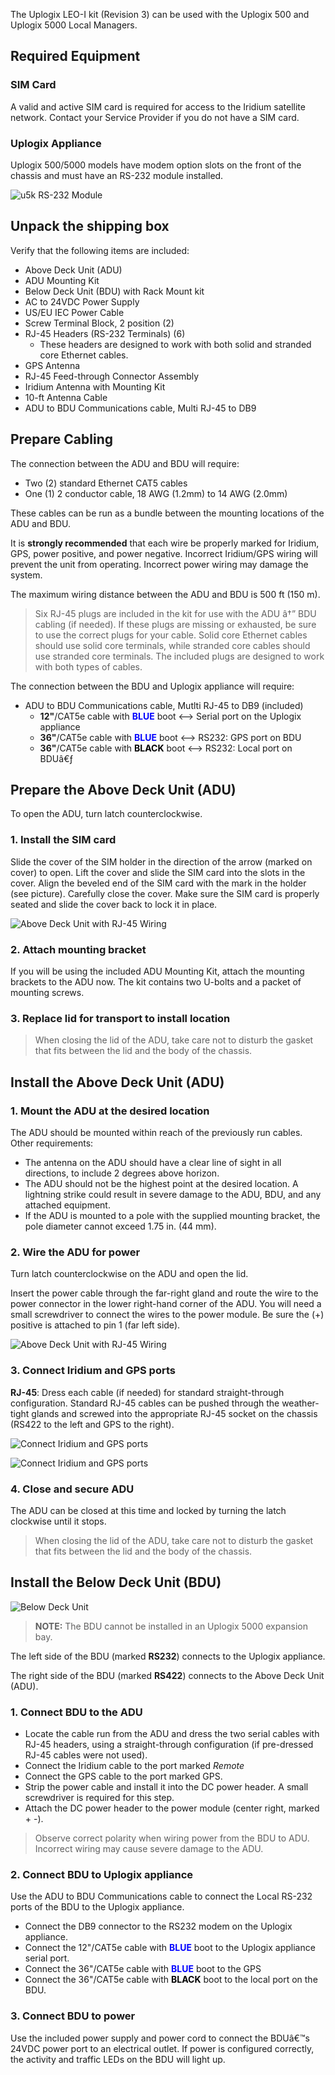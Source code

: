 
<!-- 5.5 -->

The Uplogix LEO-I kit (Revision 3) can be used with the Uplogix 500 and Uplogix 5000 Local Managers.

## Required Equipment

### SIM Card

A valid and active SIM card is required for access to the Iridium satellite network. Contact your Service Provider if you do not have a SIM card.

### Uplogix Appliance
 
Uplogix 500/5000 models have modem option slots on the front of the chassis and must have an RS-232 module installed.

![u5k RS-232 Module](http://uplogix.com/support/docs/img/hawk/image005.png)
 
## Unpack the shipping box

Verify that the following items are included:

* Above Deck Unit (ADU)
* ADU Mounting Kit
* Below Deck Unit (BDU) with Rack Mount kit
* AC to 24VDC Power Supply
* US/EU IEC Power Cable
* Screw Terminal Block, 2 position (2)
* RJ-45 Headers (RS-232 Terminals) (6)
	* These headers are designed to work with both solid and stranded core Ethernet cables.
* GPS Antenna
* RJ-45 Feed-through Connector Assembly
* Iridium Antenna with Mounting Kit
* 10-ft Antenna Cable
* ADU to BDU Communications cable, Multi RJ-45 to DB9



## Prepare Cabling

The connection between the ADU and BDU will require:

* Two (2) standard Ethernet CAT5 cables
* One (1) 2 conductor cable, 18 AWG (1.2mm) to 14 AWG (2.0mm)

These cables can be run as a bundle between the mounting locations of the ADU and BDU.

It is **strongly recommended** that each wire be properly marked for Iridium, GPS, power positive, and power negative. Incorrect Iridium/GPS wiring will prevent the unit from operating. Incorrect power wiring may damage the system.

The maximum wiring distance between the ADU and BDU is 500 ft (150 m).

> Six RJ-45 plugs are included in the kit for use with the ADU â†” BDU cabling (if needed). If these plugs are missing or exhausted, be sure to use the correct plugs for your cable. Solid core Ethernet cables should use solid core terminals, while stranded core cables should use stranded core terminals. The included plugs are designed to work with both types of cables.

The connection between the BDU and Uplogix appliance will require:

* ADU to BDU Communications cable, Mutlti RJ-45 to DB9 (included)
	* **12"**/CAT5e cable with <span style="color:blue">**BLUE**</span> boot <--> Serial port on the Uplogix appliance
	* **36"**/CAT5e cable with <span style="color:blue">**BLUE**</span> boot <--> RS232: GPS port on BDU
	* **36"**/CAT5e cable with <span style="color:black">**BLACK**</span> boot <--> RS232: Local port on BDUâ€ƒ

## Prepare the Above Deck Unit (ADU)

To open the ADU, turn latch counterclockwise.

### 1. Install the SIM card

Slide the cover of the SIM holder in the direction of the arrow (marked on cover) to open. Lift the cover and slide the SIM card into the slots in the cover. Align the beveled end of the SIM card with the mark in the holder (see picture). Carefully close the cover. Make sure the SIM card is properly seated and slide the cover back to lock it in place.

![Above Deck Unit with RJ-45 Wiring](http://uplogix.com/support/docs/img/hawk/Sim-Card-View.jpg)

### 2. Attach mounting bracket

If you will be using the included ADU Mounting Kit, attach the mounting brackets to the ADU now. The kit contains two U-bolts and a packet of mounting screws. 



### 3. Replace lid for transport to install location

> When closing the lid of the ADU, take care not to disturb the gasket that fits between the lid and the body of the chassis.

## Install the Above Deck Unit (ADU)

### 1. Mount the ADU at the desired location

The ADU should be mounted within reach of the previously run cables. Other requirements:

* The antenna on the ADU should have a clear line of sight in all directions, to include 2 degrees above horizon. 
* The ADU should not be the highest point at the desired location. A lightning strike could result in severe damage to the ADU, BDU, and any attached equipment.
* If the ADU is mounted to a pole with the supplied mounting bracket, the pole diameter cannot exceed 1.75 in. (44 mm).
 
### 2. Wire the ADU for power

Turn latch counterclockwise on the ADU and open the lid.

Insert the power cable through the far-right gland and route the wire to the power connector in the lower right-hand corner of the ADU. You will need a small screwdriver to connect the wires to the power module. Be sure the (+) positive is attached to pin 1 (far left side).

![Above Deck Unit with RJ-45 Wiring](http://uplogix.com/support/docs/img/hawk/ADU-Power-Wire.jpg)


### 3. Connect Iridium and GPS ports

**RJ-45**: Dress each cable (if needed) for standard straight-through configuration. Standard RJ-45 cables can be pushed through the weather-tight glands and screwed into the appropriate RJ-45 socket on the chassis (RS422 to the left and GPS to the right).

![Connect Iridium and GPS ports](http://uplogix.com/support/docs/img/hawk/RJ-45-Cable-Dressed.jpg)

![Connect Iridium and GPS ports](http://uplogix.com/support/docs/img/hawk/RS422-GPS-Connection.jpg)


### 4. Close and secure ADU

The ADU can be closed at this time and locked by turning the latch clockwise until it stops.

> When closing the lid of the ADU, take care not to disturb the gasket that fits between the lid and the body of the chassis.

## Install the Below Deck Unit (BDU)

![Below Deck Unit](http://uplogix.com/support/docs/img/hawk/image006.png)

> **NOTE:** The BDU cannot be installed in an Uplogix 5000 expansion bay.

The left side of the BDU (marked **RS232**) connects to the Uplogix appliance.

The right side of the BDU (marked **RS422**) connects to the Above Deck Unit (ADU).

### 1. Connect BDU to the ADU

* Locate the cable run from the ADU and dress the two serial cables with RJ-45 headers, using a straight-through configuration (if pre-dressed RJ-45 cables were not used).
* Connect the Iridium cable to the port marked *Remote* 
* Connect the GPS cable to the port marked GPS.
* Strip the power cable and install it into the DC power header. A small screwdriver is required for this step.
* Attach the DC power header to the power module (center right, marked + -).

> Observe correct polarity when wiring power from the BDU to ADU. Incorrect wiring may cause severe damage to the ADU.

### 2. Connect BDU to Uplogix appliance

Use the ADU to BDU Communications cable to connect the Local RS-232 ports of the BDU to the Uplogix appliance.
 
* Connect the DB9 connector to the RS232 modem on the Uplogix appliance.
* Connect the 12"/CAT5e cable with <span style="color:blue">**BLUE**</span> boot to the Uplogix appliance serial port.
* Connect the 36"/CAT5e cable with <span style="color:blue">**BLUE**</span> boot to the GPS 
* Connect the 36"/CAT5e cable with <span style="color:black">**BLACK**</span> boot to the local port on the BDU.

### 3. Connect BDU to power

Use the included power supply and power cord to connect the BDUâ€™s 24VDC power port to an electrical outlet. If power is configured correctly, the activity and traffic LEDs on the BDU will light up.

<!-- 5.5 -->